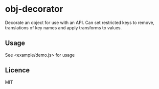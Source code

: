 # obj-decorator
Decorate an object for use with an API. Can set restricted keys to remove, translations of key names and apply transforms to values.


## Usage
See <example/demo.js> for usage


## Licence
MIT
